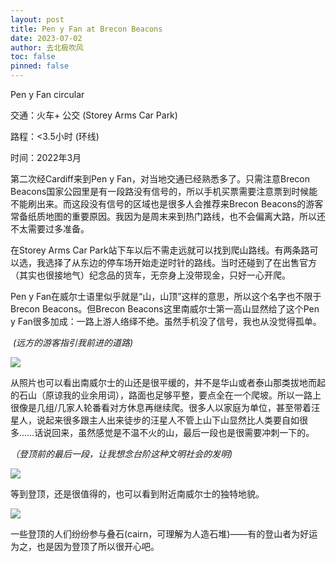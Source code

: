 ```yaml
---
layout: post
title: Pen y Fan at Brecon Beacons
date: 2023-07-02
author: 去北极吹风
toc: false
pinned: false
---
```

Pen y Fan circular

交通：火车+ 公交 (Storey Arms Car Park)

路程：<3.5小时 (环线)

时间：2022年3月

第二次经Cardiff来到Pen y Fan，对当地交通已经熟悉多了。只需注意Brecon Beacons国家公园里是有一段路没有信号的，所以手机买票需要注意票到时候能不能刷出来。而这段没有信号的区域也是很多人会推荐来Brecon Beacons的游客常备纸质地图的重要原因。我因为是周末来到热门路线，也不会偏离大路，所以还不太需要过多准备。

在Storey Arms Car Park站下车以后不需走远就可以找到爬山路线。有两条路可以选，我选择了从东边的停车场开始走逆时针的路线。当时还碰到了在出售官方（其实也很接地气）纪念品的货车，无奈身上没带现金，只好一心开爬。

Pen y Fan在威尔士语里似乎就是“山，山顶”这样的意思，所以这个名字也不限于Brecon Beacons。但Brecon Beacons这里南威尔士第一高山显然给了这个Pen y Fan很多加成：一路上游人络绎不绝。虽然手机没了信号，我也从没觉得孤单。

​	*(远方的游客指引我前进的道路)*

![](https://raw.githubusercontent.com/wkm-um/wkm-um.github.io/master/images/brecon_1.jpg)

从照片也可以看出南威尔士的山还是很平缓的，并不是华山或者泰山那类拔地而起的石山（原谅我的业余用词），路面也足够平整，要点全在一个爬坡。所以一路上很像是几组/几家人轮番看对方休息再继续爬。很多人以家庭为单位，甚至带着汪星人，说起来很多跟主人出来徒步的汪星人不管上山下山显然比人类要自如很多……话说回来，虽然感觉是不温不火的山，最后一段也是很需要冲刺一下的。

*（登顶前的最后一段，让我想念台阶这种文明社会的发明)*

![](https://raw.githubusercontent.com/wkm-um/wkm-um.github.io/master/images/brecon_4.jpg)

等到登顶，还是很值得的，也可以看到附近南威尔士的独特地貌。

![](https://raw.githubusercontent.com/wkm-um/wkm-um.github.io/master/images/brecon_2.jpg)

一些登顶的人们纷纷参与叠石(cairn，可理解为人造石堆)——有的登山者为好运为之，也是因为登顶了所以很开心吧。
